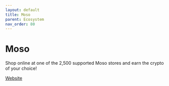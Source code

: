 ```yaml
---
layout: default
title: Moso
parent: Ecosystem
nav_order: 80
---
```

# Moso

Shop online at one of the 2,500 supported Moso stores and earn the crypto of your choice!

[Website](https://moso.xyz)